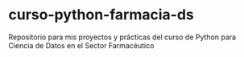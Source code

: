 # curso-python-farmacia-ds
Repositorio para mis proyectos y prácticas del curso de Python para Ciencia de Datos en el Sector Farmacéutico
